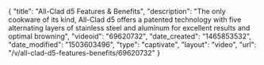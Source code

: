 {
    "title": "All-Clad d5 Features & Benefits",
    "description": "The only cookware of its kind, All-Clad d5 offers a patented technology with five alternating layers of stainless steel and aluminum for excellent results and optimal browning",
    "videoid": "69620732",
    "date_created": "1465853532",
    "date_modified": "1503603496",
    "type": "captivate",
    "layout": "video",
    "url": "\/v\/all-clad-d5-features-benefits\/69620732"
}